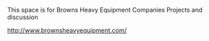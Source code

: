 This space is for Browns Heavy Equipment Companies Projects and discussion


http://www.brownsheavyequipment.com/ 